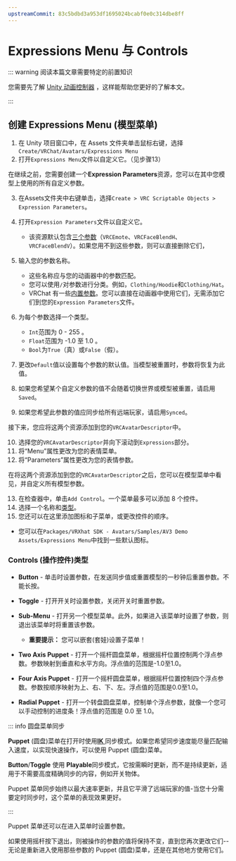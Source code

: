 ```yaml
---
upstreamCommit: 83c5bdbd3a953df1695024bcabf0e0c314dbe8ff
---
```


# Expressions Menu 与 Controls
<!--标题需要再修改-->
::: warning 阅读本篇文章需要特定的前置知识

您需要先了解 [Unity 动画控制器](https://.unity3d.com/cn/2019.4/Manual/class-AnimatorController.html) ，这样能帮助您更好的了解本文。

:::

## 创建 Expressions Menu (模型菜单)

1. 在 Unity 项目窗口中，在 Assets 文件夹单击鼠标右键，选择`Create/VRChat/Avatars/Expressions Menu`
2. 打开`Expressions Menu`文件以自定义它。（见步骤13）

在继续之前，您需要创建一个**Expression Parameters**资源，您可以在其中您模型上使用的所有自定义参数。

<!--![默认情况下表情参数的外观。](/img/avatars/animator-parameters/params-default.png)-->

3. 在Assets文件夹中右键单击，选择`Create > VRC Scriptable Objects > Expression Parameters`。
4. 打开`Expression Parameters`文件以自定义它。

    - 该资源默认包含[三个参数](/creators.vrchat.com/avatars/animator-parameters#vrchat-动画器默认参数)（`VRCEmote`、`VRCFaceBlendH`、`VRCFaceBlendV`）。如果您用不到这些参数，则可以直接删除它们，
5. 输入您的参数名称。
    - 这些名称应与您的动画器中的参数匹配。
    - 您可以使用`/`对参数进行分类。例如，`Clothing/Hoodie`和`Clothing/Hat`。
    - VRChat 有一些[内置参数](/creators.vrchat.com/avatars/animator-parameters#模型动画参数列表)。您可以直接在动画器中使用它们，无需添加它们到您的`Expression Parameters`文件。
6. 为每个参数选择一个类型。

    - `Int`范围为 0 - 255 。
    - `Float`范围为 -1.0 至 1.0 。
    - `Bool`为`True`（真）或`False`（假）。
7. 更改`Default`值以设置每个参数的默认值。当模型被重置时，参数将恢复为此值。
8. 如果您希望某个自定义参数的值不会随着切换世界或模型被重置，请启用`Saved`。
9. 如果您希望此参数的值应同步给所有远端玩家，请启用`Synced`。

接下来，您应将这两个资源添加到您的`VRCAvatarDescriptor`中。

<!--![默认情况下表情参数的外观。](/img/avatars/animator-parameters/avatar-descriptor-params.png)-->

10. 选择您的`VRCAvatarDescriptor`并向下滚动到`Expressions`部分。
11. 将“Menu”属性更改为您的表情菜单。
12. 将“Parameters”属性更改为您的表情参数。

在将这两个资源添加到您的`VRCAvatarDescriptor`之后，您可以在模型菜单中看见，并自定义所有模型参数。

<!--![默认情况下表情参数的外观。](/img/avatars/animator-parameters/menu-default.png)-->

13. 在检查器中，单击`Add Control`。一个菜单最多可以添加 8 个控件。
14. 选择一个名称和[类型](/creators.vrchat.com/avatars/expression-menu-and-controls.md#controls-(操作控件)类型)。
15. 您还可以在这里添加图标和子菜单，或更改控件的顺序。
  - 您可以在`Packages/VRXhat SDK - Avatars/Samples/AV3 Demo Assets/Expressions Menu`中找到一些默认图标。

### Controls (操作控件)类型

* **Button** - 单击时设置参数，在发送同步值或重置模型的一秒钟后重置参数。不能长按。
* **Toggle** - 打开开关时设置参数，关闭开关时重置参数。
* **Sub-Menu** - 打开另一个模型菜单。此外，如果进入该菜单时设置了参数，则退出该菜单时将重置该参数。
  * **重要提示：** 您可以嵌套(套娃)设置子菜单！

* **Two Axis Puppet** - 打开一个摇杆圆盘菜单，根据摇杆位置控制两个浮点参数。参数映射到垂直和水平方向。浮点值的范围是-1.0至1.0。
* **Four Axis Puppet** - 打开一个摇杆圆盘菜单，根据摇杆位置控制四个浮点参数。参数按顺序映射为上、右、下、左。浮点值的范围是0.0至1.0。
* **Radial Puppet** - 打开一个转盘圆盘菜单，控制单个浮点参数，就像一个您可以手动控制的进度条！浮点值的范围是 0.0 至 1.0。

::: info 圆盘菜单同步

**Puppet** (圆盘)菜单在打开时使用[**IK** ](/creators.vrchat.com/avatars/animator-parameters#参数同步模式)同步模式。如果您希望同步速度能尽量匹配输入速度，以实现快速操作，可以使用 Puppet (圆盘)菜单。

**Button**/**Toggle** 使用 **Playable**同步模式，它按需瞬时更新，而不是持续更新，适用于不需要高度精确同步的内容，例如开关物体。

Puppet 菜单同步始终以最大速率更新，并且它平滑了远端玩家的值-当您十分需要定时同步时，这个菜单的表现效果更好。

:::

Puppet 菜单还可以在进入菜单时设置参数。

如果使用摇杆按下退出，则被操作的参数的值将保持不变，直到您再次更改它们--无论是重新进入使用那些参数的 Puppet (圆盘)菜单，还是在其他地方使用它们。
<!--是否替换需要再考虑-->
<!--这里批量替换了control，考虑到control在中文社区不是一个常用的概念-->